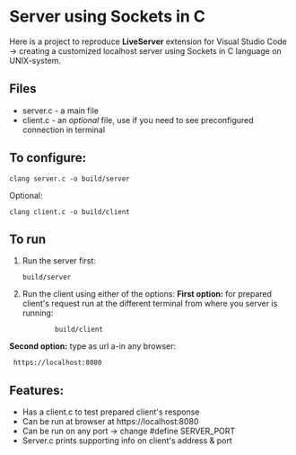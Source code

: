 # Server using Sockets in C

Here is a project to reproduce **LiveServer** extension for Visual Studio Code -> creating a customized localhost server using Sockets in C language on UNIX-system.

## Files

- server.c - a main file
- client.c - an _optional_ file, use if you need to see preconfigured connection in terminal

## To configure:

    clang server.c -o build/server

Optional:

    clang client.c -o build/client

## To run

1.  Run the server first:

        build/server

2.  Run the client using either of the options:
    **First option:** for prepared client's request run at the different terminal from where you server is running:

                build/client

**Second option:** type as url a-in any browser:

     https://localhost:8080

## Features:

- Has a client.c to test prepared client's response
- Can be run at browser at https://localhost:8080
- Can be run on any port -> change #define SERVER_PORT
- Server.c prints supporting info on client's address & port
